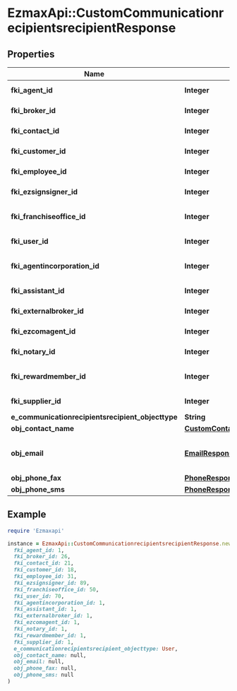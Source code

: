 # EzmaxApi::CustomCommunicationrecipientsrecipientResponse

## Properties

| Name | Type | Description | Notes |
| ---- | ---- | ----------- | ----- |
| **fki_agent_id** | **Integer** | The unique ID of the Agent. | [optional] |
| **fki_broker_id** | **Integer** | The unique ID of the Broker. | [optional] |
| **fki_contact_id** | **Integer** | The unique ID of the Contact | [optional] |
| **fki_customer_id** | **Integer** | The unique ID of the Customer. | [optional] |
| **fki_employee_id** | **Integer** | The unique ID of the Employee. | [optional] |
| **fki_ezsignsigner_id** | **Integer** | The unique ID of the Ezsignsigner | [optional] |
| **fki_franchiseoffice_id** | **Integer** | The unique ID of the Franchisereoffice | [optional] |
| **fki_user_id** | **Integer** | The unique ID of the User | [optional] |
| **fki_agentincorporation_id** | **Integer** | The unique ID of the Agentincorporation. | [optional] |
| **fki_assistant_id** | **Integer** | The unique ID of the Assistant. | [optional] |
| **fki_externalbroker_id** | **Integer** | The unique ID of the Externalbroker. | [optional] |
| **fki_ezcomagent_id** | **Integer** | The unique ID of the Ezcomagent. | [optional] |
| **fki_notary_id** | **Integer** | The unique ID of the Notary. | [optional] |
| **fki_rewardmember_id** | **Integer** | The unique ID of the Rewardmember. | [optional] |
| **fki_supplier_id** | **Integer** | The unique ID of the Supplier. | [optional] |
| **e_communicationrecipientsrecipient_objecttype** | **String** |  |  |
| **obj_contact_name** | [**CustomContactNameResponse**](CustomContactNameResponse.md) |  |  |
| **obj_email** | [**EmailResponse**](EmailResponse.md) | An Email Object and children to create a complete structure | [optional] |
| **obj_phone_fax** | [**PhoneResponseCompound**](PhoneResponseCompound.md) |  | [optional] |
| **obj_phone_sms** | [**PhoneResponseCompound**](PhoneResponseCompound.md) |  | [optional] |

## Example

```ruby
require 'Ezmaxapi'

instance = EzmaxApi::CustomCommunicationrecipientsrecipientResponse.new(
  fki_agent_id: 1,
  fki_broker_id: 26,
  fki_contact_id: 21,
  fki_customer_id: 18,
  fki_employee_id: 31,
  fki_ezsignsigner_id: 89,
  fki_franchiseoffice_id: 50,
  fki_user_id: 70,
  fki_agentincorporation_id: 1,
  fki_assistant_id: 1,
  fki_externalbroker_id: 1,
  fki_ezcomagent_id: 1,
  fki_notary_id: 1,
  fki_rewardmember_id: 1,
  fki_supplier_id: 1,
  e_communicationrecipientsrecipient_objecttype: User,
  obj_contact_name: null,
  obj_email: null,
  obj_phone_fax: null,
  obj_phone_sms: null
)
```

